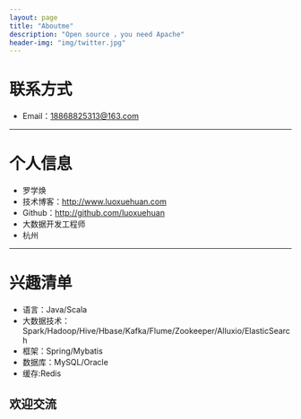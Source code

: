 ```yaml
---
layout: page
title: "Aboutme"
description: "Open source ，you need Apache"
header-img: "img/twitter.jpg"
---
```





# 联系方式

- Email：18868825313@163.com

---

# 个人信息

 - 罗学焕
 - 技术博客：http://www.luoxuehuan.com 
 - Github：http://github.com/luoxuehuan
 - 大数据开发工程师
 - 杭州

---

# 兴趣清单

- 语言：Java/Scala
- 大数据技术：Spark/Hadoop/Hive/Hbase/Kafka/Flume/Zookeeper/Alluxio/ElasticSearch
- 框架：Spring/Mybatis
- 数据库：MySQL/Oracle
- 缓存:Redis

欢迎交流
---
















